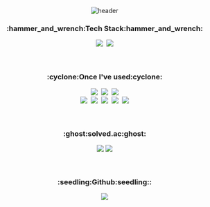 <div align=center>
  
  ![header](https://capsule-render.vercel.app/api?type=waving&color=gradient&height=300&section=header&text=EMES-G&fontSize=90&animation=scalein)
  
  <h3>:hammer_and_wrench:Tech Stack:hammer_and_wrench:</h3>
    <img src="https://img.shields.io/badge/c++-%2300599C.svg?style=for-the-badge&logo=c%2B%2B&logoColor=white"/></a>&nbsp
    <img src="https://img.shields.io/badge/java-%23ED8B00.svg?style=for-the-badge&logo=java&logoColor=white"/></a><br><br><br>
    
  <h3>:cyclone:Once I've used:cyclone:</h3>
   <img src="https://img.shields.io/badge/c-%2300599C.svg?style=for-the-badge&logo=c&logoColor=white"/></a>&nbsp
   <img src="https://img.shields.io/badge/python-3670A0?style=for-the-badge&logo=python&logoColor=ffdd54"/></a>&nbsp
   <img src="https://img.shields.io/badge/r-%23276DC3.svg?style=for-the-badge&logo=r&logoColor=white"/></a><br>
   <img src="https://img.shields.io/badge/html5-%23E34F26.svg?style=for-the-badge&logo=html5&logoColor=white"/></a>&nbsp
   <img src="https://img.shields.io/badge/css3-%231572B6.svg?style=for-the-badge&logo=css3&logoColor=white"/></a>&nbsp
   <img src="https://img.shields.io/badge/javascript-%23323330.svg?style=for-the-badge&logo=javascript&logoColor=%23F7DF1E"/></a>&nbsp
   <img src="https://img.shields.io/badge/jquery-%230769AD.svg?style=for-the-badge&logo=jquery&logoColor=white"/></a>&nbsp
   <img src="https://img.shields.io/badge/node.js-6DA55F?style=for-the-badge&logo=node.js&logoColor=white"/></a><br><br><br>
   
  <h3>:ghost:solved.ac:ghost:</h3>
   <img src="http://mazassumnida.wtf/api/v2/generate_badge?boj=wat5421"/></a>
   <img src="http://mazandi.herokuapp.com/api?handle=wat5421&theme=warm"/><br><br><br>
  
  <h3>:seedling:Github:seedling::</h3>
   <!--<img src="https://github-readme-stats.vercel.app/api/top-langs/?username=emes-g&langs_count=8"/></a>-->
   <img src="https://github-readme-stats.vercel.app/api?username=emes-g"/></a>
 
<!--
**emes-g/emes-g** is a ✨ _special_ ✨ repository because its `README.md` (this file) appears on your GitHub profile.

Here are some ideas to get you started:

- 🔭 I’m currently working on ...
- 🌱 I’m currently learning ...
- 👯 I’m looking to collaborate on ...
- 🤔 I’m looking for help with ...
- 💬 Ask me about ...
- 📫 How to reach me: ...
- 😄 Pronouns: ...
- ⚡ Fun fact: ...
-->
